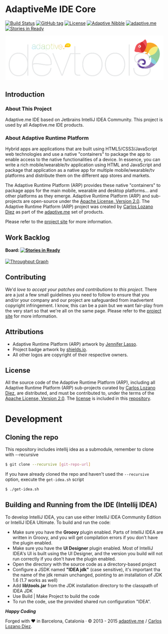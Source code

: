 # AdaptiveMe IDE Core
[![Build Status](https://travis-ci.org/AdaptiveMe/adaptive-ide-base.svg?branch=master)](https://travis-ci.org/AdaptiveMe/adaptive-ide-base)
[![GitHub tag](https://img.shields.io/github/tag/AdaptiveMe/adaptive-ide-base.svg)](https://github.com/AdaptiveMe/adaptive-ide-base) [![License](https://img.shields.io/badge/license-apache%202-blue.svg)](https://raw.githubusercontent.com/AdaptiveMe/adaptive-arp-api/master/LICENSE) 
[![Adaptive Nibble](https://img.shields.io/badge/ide-base-brightgreen.svg)](https://github.com/AdaptiveMe/adaptive-ide-base)  [![adaptive.me](https://img.shields.io/badge/adaptive-me-fdcb0e.svg)](http://adaptive.me) [![Stories in Ready](https://badge.waffle.io/AdaptiveMe/adaptive-ide-base.svg?label=ready&title=Ready)](http://waffle.io/AdaptiveMe/adaptive-ide-base)

[![Adaptive Tools](https://raw.githubusercontent.com/AdaptiveMe/AdaptiveMe.github.io/master/assets/logos/normal/Logo-adaptive-devtools.png)](#)


## Introduction

### About This Project

Adaptive.me IDE based on Jetbrains IntelliJ IDEA Community. This project is used by all Adaptive.me IDE products.


### About Adaptive Runtime Platform

Hybrid apps are applications that are built using HTML5/CSS3/JavaScript web technologies and use a native "containers" to package the app to enable access to the native functionalities of a device. In essence, you can write a rich mobile/wearable/tv application using HTML and JavaScript and package that application as a native app for multiple mobile/wearable/tv platforms and distribute them on the different app stores and markets.

The Adaptive Runtime Platform (ARP) provides these native "containers" to package apps for the main mobile, wearable and desktop platforms... and other platforms as they emerge. Adaptive Runtime Platform (ARP) and sub-projects are open-source under the [Apache License, Version 2.0](http://www.apache.org/licenses/LICENSE-2.0.html). The Adaptive Runtime Platform (ARP) project was created by [Carlos Lozano Diez](https://github.com/carloslozano) as part of the [adaptive.me](http://adaptive.me) set of products.

Please refer to the [project site](http://adaptiveme.github.io) for more information.

## Work Backlog

#### Board: [![Stories in Ready](https://badge.waffle.io/AdaptiveMe/adaptive-ide-base.svg?label=ready&title=Ready)](https://waffle.io/AdaptiveMe/adaptive-ide-base)

[![Throughput Graph](https://graphs.waffle.io/AdaptiveMe/adaptive-ide-base/throughput.svg)](https://waffle.io/AdaptiveMe/adaptive-ide-base/metrics)

## Contributing

We'd *love to accept your patches and contributions to this project*.  There are a just a few small guidelines you need to follow to ensure that you and/or your company and our project are safeguarded from inadvertent copyright infringement. I know, this can be a pain but we want fair-play from the very start so that we're all on the same page. Please refer to the [project site](http://adaptiveme.github.io) for more information.

## Attributions

* Adaptive Runtime Platform (ARP) artwork by [Jennifer Lasso](https://github.com/Jlassob).
* Project badge artwork by [shields.io](http://shields.io/).
* All other logos are copyright of their respective owners.

## License
All the source code of the Adaptive Runtime Platform (ARP), including all Adaptive Runtime Platform (ARP) sub-projects curated by [Carlos Lozano Diez](https://github.com/carloslozano), are distributed, and must be contributed to, under the terms of the [Apache License, Version 2.0](http://www.apache.org/licenses/LICENSE-2.0.html). The [license](https://raw.githubusercontent.com/AdaptiveMe/adaptive-arp-api/master/LICENSE) is included in this [repository](https://raw.githubusercontent.com/AdaptiveMe/adaptive-arp-api/master/LICENSE).

# Development

## Cloning the repo
This repository includes intellij idea as a submodule, remember to clone with --recursive


```sh
$ git clone --recursive [git-repo-url]
```

If you have already cloned the repo and haven't used the ``--recursive`` option, execute the ``get-idea.sh`` script

```sh
$ ./get-idea.sh
```

## Building and Running from the IDE (Intellij IDEA)

To develop IntelliJ IDEA, you can use either IntelliJ IDEA Community Edition or IntelliJ IDEA Ultimate. To build and run the code:

 - Make sure you have the **Groovy** plugin enabled. Parts of IntelliJ IDEA are written in Groovy, and you will get compilation errors if you don't have the plugin enabled.
 - Make sure you have the **UI Designer** plugin enabled. Most of IntelliJ IDEA's UI is built using the UI Designer, and the version you build will not run correctly if you don't have the plugin enabled.
 - Open the directory with the source code as a directory-based project
 - Configure a JSDK named **"IDEA jdk"** (case sensitive), it's important tha the name of the jdk remain unchanged, pointing to an installation of JDK 1.6 (1.7 works as well)
 - Add **lib\tools.jar** from the JDK installation directory to the classpath of IDEA JDK
 - Use Build | Make Project to build the code
 - To run the code, use the provided shared run configuration "IDEA".

***Happy Coding***

Forged with :heart: in Barcelona, Catalonia · © 2013 - 2015 [adaptive.me](http://adaptive.me) / [Carlos Lozano Diez](http://google.com/+CarlosLozano).
